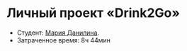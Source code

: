 # Личный проект «Drink2Go»

* Студент: [Мария Данилина](https://up.htmlacademy.ru/adaptive/29/user/2240293).
* Затраченное время: 8ч 44мин
